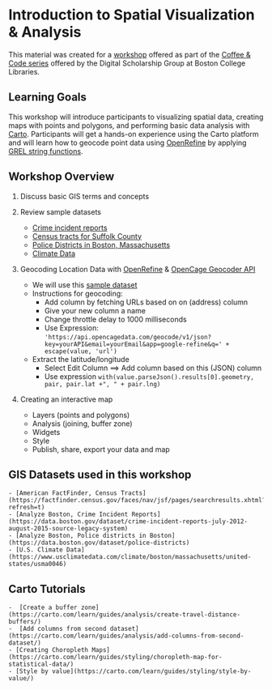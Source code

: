 # Introduction to Spatial Visualization & Analysis
This material was created for a [workshop](http://libcal.bc.edu/event/4540756) offered as part of the [Coffee & Code series](https://ds.bc.edu/events/) offered by the Digital Scholarship Group at Boston College Libraries.

## Learning Goals
This workshop will introduce participants to visualizing spatial data, creating maps with points and polygons, and performing basic data analysis with [Carto](https://carto.com/). Participants will get a hands-on experience using the Carto platform and will learn how to geocode point data using [OpenRefine](http://openrefine.org/) by applying [GREL string functions]( https://github.com/OpenRefine/OpenRefine/wiki/GREL-String-Functions).

## Workshop Overview
1. Discuss basic GIS terms and concepts

2. Review sample datasets
    - [Crime incident reports]()
    - [Census tracts for Suffolk County]()
    - [Police Districts in Boston, Massachusetts]()
    - [Climate Data]()

3. Geocoding Location Data with [OpenRefine](http://openrefine.org/) & [OpenCage Geocoder API](https://opencagedata.com/)
    - We will use this [sample dataset]()
    - Instructions for geocoding:
      - Add column by fetching URLs based on on (address) column
      - Give your new column a name
      - Change throttle delay to 1000 milliseconds
      - Use Expression:
`'https://api.opencagedata.com/geocode/v1/json?key=yourAPI&email=yourEmail&app=google-refine&q=' + escape(value, 'url')`
    - Extract the latitude/longitude
      - Select Edit Column ==> Add column based on this (JSON) column
      - Use expression `with(value.parseJson().results[0].geometry, pair, pair.lat +", " + pair.lng)`

4. Creating an interactive map
   - Layers (points and polygons)
   - Analysis (joining, buffer zone)
   - Widgets
   - Style
   - Publish, share, export your data and map


## GIS Datasets used in this workshop
    - [American FactFinder, Census Tracts](https://factfinder.census.gov/faces/nav/jsf/pages/searchresults.xhtml?refresh=t)
    - [Analyze Boston, Crime Incident Reports](https://data.boston.gov/dataset/crime-incident-reports-july-2012-august-2015-source-legacy-system)
    - [Analyze Boston, Police districts in Boston](https://data.boston.gov/dataset/police-districts)
    - [U.S. Climate Data](https://www.usclimatedata.com/climate/boston/massachusetts/united-states/usma0046)


## Carto Tutorials
    -  [Create a buffer zone](https://carto.com/learn/guides/analysis/create-travel-distance-buffers/)
    -  [Add columns from second dataset](https://carto.com/learn/guides/analysis/add-columns-from-second-dataset/)
    - [Creating Choropleth Maps](https://carto.com/learn/guides/styling/choropleth-map-for-statistical-data/)
    - [Style by value](https://carto.com/learn/guides/styling/style-by-value/)
